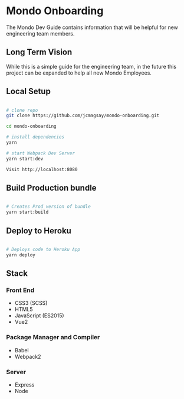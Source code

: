 # Mondo Onboarding

The Mondo Dev Guide contains information that will be helpful for new engineering team members.


## Long Term Vision

While this is a simple guide for the engineering team, in the future this project can be expanded to help all new Mondo Employees.


## Local Setup

``` bash

# clone repo
git clone https://github.com/jcmagsay/mondo-onboarding.git

cd mondo-onboarding

# install dependencies
yarn

# start Webpack Dev Server
yarn start:dev

Visit http://localhost:8080

```

## Build Production bundle

``` bash

# Creates Prod version of bundle
yarn start:build

```

## Deploy to Heroku

``` bash

# Deploys code to Heroku App
yarn deploy

```



## Stack

### Front End
- CSS3 (SCSS)
- HTML5
- JavaScript (ES2015)
- Vue2

### Package Manager and Compiler
- Babel
- Webpack2

### Server
- Express
- Node
